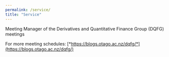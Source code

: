```yaml
---
permalink: /service/
title: "Service"
---
```


Meeting Manager of the Derivatives and Quantitative Finance Group (DQFG) meetings

For more meeting schedules: [*https://blogs.otago.ac.nz/dqfg/*](https://blogs.otago.ac.nz/dqfg/) 


